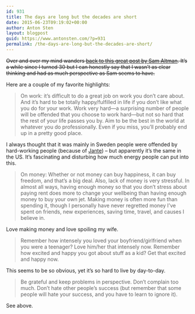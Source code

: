 ```yaml
---
id: 931
title: The days are long but the decades are short
date: 2015-06-23T09:19:02+00:00
author: Anton Sten
layout: blogpost
guid: https://www.antonsten.com/?p=931
permalink: /the-days-are-long-but-the-decades-are-short/
---
```

~~Over and over my mind wanders <a href="http://blog.samaltman.com/the-days-are-long-but-the-decades-are-short" target="_blank">back to this great post by Sam Altman</a>. It&#8217;s a while since I turned 30 but I can honestly say that I wasn&#8217;t as clear thinking and had as much perspective as Sam seems to have.~~

Here are a couple of my favorite highlights:

> On work: it’s difficult to do a great job on work you don’t care about. And it’s hard to be totally happy/fulfilled in life if you don’t like what you do for your work. Work very hard—a surprising number of people will be offended that you choose to work hard—but not so hard that the rest of your life passes you by. Aim to be the best in the world at whatever you do professionally. Even if you miss, you’ll probably end up in a pretty good place.

I always thought that it was mainly in Sweden people were offended by hard-working people (because of <a href="https://en.wikipedia.org/wiki/Law_of_Jante" target="_blank">Jante</a>) &#8211; but apparently it&#8217;s the same in the US. It&#8217;s fascinating and disturbing how much energy people can put into this.

> On money: Whether or not money can buy happiness, it can buy freedom, and that’s a big deal. Also, lack of money is very stressful. In almost all ways, having enough money so that you don’t stress about paying rent does more to change your wellbeing than having enough money to buy your own jet. Making money is often more fun than spending it, though I personally have never regretted money I’ve spent on friends, new experiences, saving time, travel, and causes I believe in.

Love making money and love spoiling my wife.

> Remember how intensely you loved your boyfriend/girlfriend when you were a teenager? Love him/her that intensely now. Remember how excited and happy you got about stuff as a kid? Get that excited and happy now.

This seems to be so obvious, yet it&#8217;s so hard to live by day-to-day.

> Be grateful and keep problems in perspective. Don’t complain too much. Don’t hate other people’s success (but remember that some people will hate your success, and you have to learn to ignore it).

See above.
